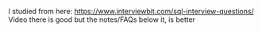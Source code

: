 I studied from here: https://www.interviewbit.com/sql-interview-questions/  
Video there is good but the notes/FAQs below it, is better
